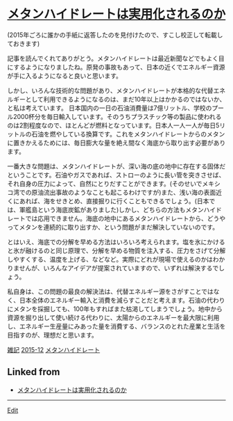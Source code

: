 # [メタンハイドレートは実用化されるのか](メタンハイドレートは実用化されるのか.md)

(2015年ごろに誰かの手紙に返答したのを見付けたので、すこし校正して転載しておきます)



記事を読んでくれてありがとう。メタンハイドレートは最近新聞などでもよく目にするようになりましたね。原発の事故もあって、日本の近くでエネルギー資源が手に入るようになると良いと思います。



しかし、いろんな技術的な問題があり、メタンハイドレートが本格的な代替エネルギーとして利用できるようになるのは、まだ10年以上はかかるのではないか、と私は考えています。 日本国内の一日の石油消費量は7億リットル、学校のプール2000杯分を毎日輸入しています。そのうちプラスチック等の製品に使われるのは2割程度なので、ほとんどが燃料となっています。日本人一人一人が毎日5リットルの石油を燃やしている換算です。これをメタンハイドレートからのメタンに置きかえるためには、毎日膨大な量を絶え間なく海底から取り出す必要があります。 



一番大きな問題は、メタンハイドレートが、深い海の底の地中に存在する固体だということです。石油やガスであれば、ストローのように長い管を突きさせば、それ自身の圧力によって、自然にとりだすことができます。(そのせいでメキシコ湾での原油流出事故のようなことも起こるわけですが)また、浅い海の表面近くにあれば、海をせきとめ、直接掘りに行くこともできるでしょう。(日本では、軍艦島という海底炭鉱がありました)しかし、どちらの方法もメタンハイドレートでは応用できません。海底の地中にあるメタンハイドレートから、どうやってメタンを連続的に取り出すか、という問題がまだ解決していないのです。



とはいえ、海底での分解を早める方法はいろいろ考えられます。塩を氷にかけると氷が融けるのと同じ原理で、分解を早める物質を注入する、圧力をさげて分解しやすくする、温度を上げる、などなど。実際にどれが現場で使えるのかはわかりませんが、いろんなアイデアが提案されていますので、いずれは解決するでしょう。



私自身は、この問題の最良の解決法は、代替エネルギー源をさがすことではなく、日本全体のエネルギー輸入と消費を減らすことだと考えます。石油の代わりにメタンを採掘しても、100年もすればまた枯渇してしまうでしょう。地中から資源を掘り出して使い続ける代わりに、太陽からのエネルギーを最大限に利用し、エネルギー生産量にみあった量を消費する、バランスのとれた産業と生活を目指すのが、理想だと思います。

[雑記](雑記.md) [2015-12](2015-12.md) [メタンハイドレート](メタンハイドレート.md) 


## Linked from

* [メタンハイドレートは実用化されるのか](メタンハイドレートは実用化されるのか.md)


----
[Edit](https://github.com/vitroid/vitroid.github.io/edit/master/MD/メタンハイドレートは実用化されるのか.md)
